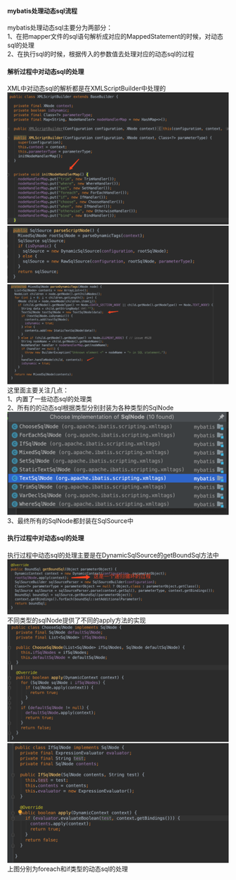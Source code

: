 #### mybatis处理动态sql流程  
mybatis处理动态sql主要分为两部分：  
1、在把mapper文件的sql语句解析成对应的MappedStatement的时候，对动态sql的处理  
2、在执行sql的时候，根据传入的参数值去处理对应的动态sql的过程  
#### 解析过程中对动态sql的处理  
XML中对动态sql的解析都是在XMLScriptBuilder中处理的  
![avatar](image/动态sql/源码1.png)
![avatar](image/动态sql/源码2.png)
![avatar](image/动态sql/源码3.png)
这里面主要关注几点：  
1、内置了一些动态sql的处理类  
2、所有的的动态sql根据类型分别封装为各种类型的SqlNode  
![avatar](image/动态sql/源码4.png)
3、最终所有的SqlNode都封装在SqlSource中  
#### 执行过程中对动态sql的处理  
执行过程中动态sql的处理主要是在DynamicSqlSource的getBoundSql方法中 ![avatar](image/动态sql/源码5.png)
不同类型的sqlNode提供了不同的apply方法的实现  
![avatar](image/动态sql/源码6.png)
![avatar](image/动态sql/源码7.png)
上图分别为foreach和if类型的动态sql的处理